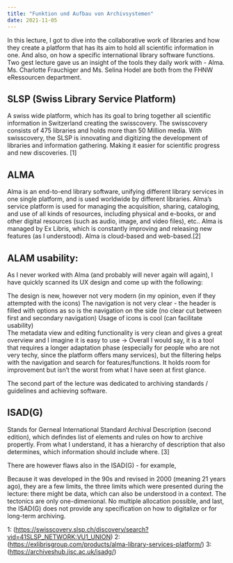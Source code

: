 ```yaml
---
title: "Funktion und Aufbau von Archivsystemen"
date: 2021-11-05
---
```

In this lecture, I got to dive into the collaborative work of libraries and how they create a platform that has its aim to hold all scientific information in one. And also, on how a specific international library software functions. Two gest lecture gave us an insight of the tools they daily work with - Alma. Ms. Charlotte Frauchiger and Ms. Selina Hodel are both from the FHNW eRessourcen department. 

## SLSP (Swiss Library Service Platform)
A swiss wide platform, which has its goal to bring together all scientific information in Switzerland creating the swisscovery. The swisscovery consists of 475 libraries and holds more than 50 Million media. With swisscovery, the SLSP is innovating and digitizing the development of libraries and information gathering. Making it easier for scientific progress and new discoveries. [1]

## ALMA
Alma is an end-to-end library software, unifying different library services in one single platform, and is used worldwide by different libraries. Alma’s service platform is used for managing the acquisition, sharing, cataloging, and use of all kinds of resources, including physical and e-books, or and other digital resources (such as audio, image, and video files), etc.. Alma is managed by Ex Libris, which is constantly improving and releasing new features (as I understood). Alma is cloud-based and web-based.[2]

## ALAM usability: 

As I never  worked with Alma (and probably will never again will again), I have quickly scanned its UX design and come up with the following: 

The design is new, however not very modern (in my opinion, even if they attempted with the icons) 
The navigation is not very clear - the header is filled with options as so is the navigation on the side (no clear cut between first and secondary navigation)
Usage of icons is cool (can facilitate usability)  
The metadata view and editing functionality is very clean and gives a great overview and I imagine it is easy to use
→ Overall I would say, it is a tool that requires a longer adaptation phase (especially for people who are not very techy, since the platform offers many services), but the filtering helps with the navigation and search for features/functions. It holds room for improvement but isn’t the worst from what I have seen at first glance. 

The second part of the lecture was dedicated to archiving standards / guidelines and achieving software. 

## ISAD(G)
Stands for Gerneal International Standard Archival Description (second edition), which defindes list of elements and rules on how to archive propertly. From what I understand, it has a hierarchy of description that also determines, which information should include where. [3]

There are however flaws also in the ISAD(G) - for example, 

Because it was developed in the 90s and revised in 2000 (meaning 21 years ago), they are a few limits, the three limits which were presented during the lecture:
there might be data, which can also be understood in a context. The tectonics are only one-dimenional. No multiple allocation possible, and last, the ISAD(G) does not provide any specification on how to digitalize or for long-term archiving. 


1: (https://swisscovery.slsp.ch/discovery/search?vid=41SLSP_NETWORK:VU1_UNION)
2: (https://exlibrisgroup.com/products/alma-library-services-platform/)
3: (https://archiveshub.jisc.ac.uk/isadg/)
